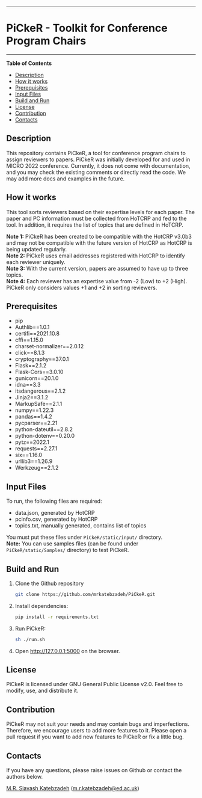 -------------------------------------------------------------------------------

# PiCkeR - Toolkit for Conference Program Chairs

-------------------------------------------------------------------------------

**Table of Contents**

- [Description](#description)
- [How it works](#how-it-works)
- [Prerequisites](#prerequisites)
- [Input Files](#input-files)
- [Build and Run](#build-and-run)
- [License](#license)
- [Contribution](#contribution)
- [Contacts](#contacts)

## Description
This repository contains PiCkeR, a tool for conference program chairs to assign reviewers to papers. PiCkeR was initially developed for and used in MICRO 2022 conference. 
Currently, it does not come with documentation, and you may check the existing comments or directly read the code. We may add more docs and examples in the future.

## How it works
This tool sorts reviewers based on their expertise levels for each paper. The paper and PC information must be collected from HoTCRP and fed to the tool. In addition, it requires the list of topics that are defined in HoTCRP.
  

**Note 1:** PiCkeR has been created to be compatible with the HotCRP v3.0b3 and may not be compatible with the future version of HotCRP as HotCRP is being updated regularly.  
**Note 2:** PiCkeR uses email addresses registered with HotCRP to identify each reviewer uniquely.  
**Note 3:** With the current version, papers are assumed to have up to three topics.  
**Note 4:** Each reviewer has an expertise value from -2 (Low) to +2 (High). PiCkeR only considers values +1 and +2 in sorting reviewers.  

## Prerequisites
* pip
* Authlib==1.0.1
* certifi==2021.10.8
* cffi==1.15.0
* charset-normalizer==2.0.12
* click==8.1.3
* cryptography==37.0.1
* Flask==2.1.2
* Flask-Cors==3.0.10
* gunicorn==20.1.0
* idna==3.3
* itsdangerous==2.1.2
* Jinja2==3.1.2
* MarkupSafe==2.1.1
* numpy==1.22.3
* pandas==1.4.2
* pycparser==2.21
* python-dateutil==2.8.2
* python-dotenv==0.20.0
* pytz==2022.1
* requests==2.27.1
* six==1.16.0
* urllib3==1.26.9
* Werkzeug==2.1.2

## Input Files
To run, the following files are required:
* data.json, generated by HotCRP
* pcinfo.csv, generated by HotCRP
* topics.txt, manually generated, contains list of topics  

You must put these files under ```PiCkeR/static/input/``` directory.  
**Note:** You can use samples files (can be found under ```PiCkeR/static/Samples/``` directory) to test PiCkeR.  

## Build and Run
1. Clone the Github repository
   ```sh
   git clone https://github.com/mrkatebzadeh/PiCkeR.git
   ```

2. Install dependencies:
   ```sh
   pip install -r requirements.txt
   ```
3. Run PiCkeR:
   ```sh
   sh ./run.sh
   ```
4. Open <http://127.0.0.1:5000> on the browser.

## License

PiCkeR is licensed under GNU General Public License v2.0. 
Feel free to modify, use, and distribute it. 

## Contribution
PiCkeR may not suit your needs and may contain bugs and imperfections.
Therefore, we encourage users to add more features to it.
Please open a pull request if you want to add new features to PiCkeR or fix a little bug.

## Contacts

If you have any questions, please raise issues on Github or contact the authors below.

[M.R. Siavash Katebzadeh](http://mr.katebzadeh.xyz) (m.r.katebzadeh@ed.ac.uk)
<!-- markdown-toc end -->
